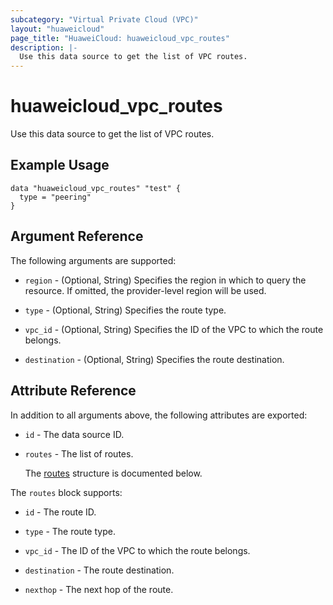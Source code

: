 ```yaml
---
subcategory: "Virtual Private Cloud (VPC)"
layout: "huaweicloud"
page_title: "HuaweiCloud: huaweicloud_vpc_routes"
description: |-
  Use this data source to get the list of VPC routes.
---
```


# huaweicloud_vpc_routes

Use this data source to get the list of VPC routes.

## Example Usage

```hcl
data "huaweicloud_vpc_routes" "test" {
  type = "peering"
}
```

## Argument Reference

The following arguments are supported:

* `region` - (Optional, String) Specifies the region in which to query the resource.
  If omitted, the provider-level region will be used.

* `type` - (Optional, String) Specifies the route type.

* `vpc_id` - (Optional, String) Specifies the ID of the VPC to which the route belongs.

* `destination` - (Optional, String) Specifies the route destination.

## Attribute Reference

In addition to all arguments above, the following attributes are exported:

* `id` - The data source ID.

* `routes` - The list of routes.

  The [routes](#routes_struct) structure is documented below.

<a name="routes_struct"></a>
The `routes` block supports:

* `id` - The route ID.

* `type` - The route type.

* `vpc_id` - The ID of the VPC to which the route belongs.

* `destination` - The route destination.

* `nexthop` - The next hop of the route.
